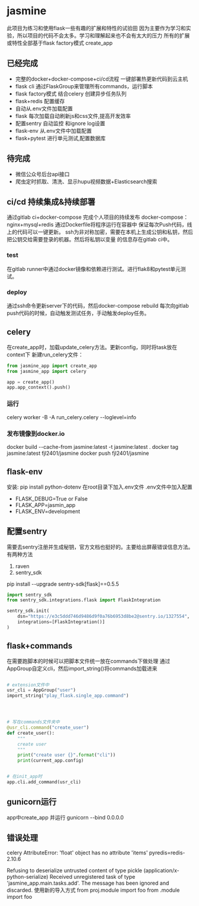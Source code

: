 # jasmine

此项目为练习和使用flask一些有趣的扩展和特性的试验田
因为主要作为学习和实验，所以项目的代码不会太多。学习和理解起来也不会有太大的压力
所有的扩展或特性全部基于flask factory模式 create_app


## 已经完成

- 完整的docker+docker-compose+ci/cd流程 一键部署热更新代码到云主机
- flask cli 通过FlaskGroup来管理所有commands，运行脚本
- flask factory模式 结合celery 创建异步任务队列
- flask+redis 配置缓存
- 自动从.env文件加载配置
- flask 每次加载自动刷新js和css文件,提高开发效率
- 配置sentry 自动监控 和ignore log设置
- flask-env 从.env文件中加载配置
- flask+pytest 进行单元测试,配置数据库

## 待完成

- 微信公众号后台api接口
- 爬虫定时抓取、清洗、显示hupu视频数据+Elasticsearch搜索

## ci/cd 持续集成&持续部署

通过gitlab ci+docker-compose 完成个人项目的持续发布
docker-compose： nginx+mysql+redis 通过Dockerfile将程序运行在容器中
保证每次Push代码，线上的代码可以一键更新。
ssh为非对称加密，需要在本机上生成公钥和私钥，然后把公钥交给需要登录的机器。然后将私钥以变量
的信息存在gitlab ci中。

### test

在gitlab runner中通过docker镜像和依赖进行测试。进行flak8和pytest单元测试。

### deploy

通过ssh命令更新server下的代码，然后docker-compose rebuild
每次向gitlab push代码的时候，自动触发测试任务，手动触发deploy任务。

## celery

在create_app时，加载update_celery方法。更新config，同时将task放在context下
新建run_celery文件：
```python
from jasmine_app import create_app
from jasmine_app import celery

app = create_app()
app.app_context().push()

``` 
### 运行

celery worker -B -A run_celery.celery --loglevel=info


### 发布镜像到docker.io
docker build --cache-from jasmine:latest -t jasmine:latest .
docker tag jasmine:latest fjl2401/jasmine
docker push fjl2401/jasmine


## flask-env

安装: pip install python-dotenv
在root目录下加入.env文件 .env文件中加入配置

- FLASK_DEBUG=True or False
- FLASK_APP=jasmin_app
- FLASK_ENV=development



## 配置sentry

需要去sentry注册并生成秘钥，官方文档也挺好的。主要给出屏蔽错误信息方法。
有两种方法
1. raven
2. sentry_sdk 

pip install --upgrade sentry-sdk[flask]==0.5.5

```python
import sentry_sdk
from sentry_sdk.integrations.flask import FlaskIntegration

sentry_sdk.init(
    dsn="https://e3c5ddd746d9486d9f0a76b6953d8be2@sentry.io/1327554",
    integrations=[FlaskIntegration()]
)
```
## flask+commands

在需要跑脚本的时候可以把脚本文件统一放在commands下做处理
通过AppGroup自定义cli，然后import_string()将commands加载进来

```py

# extension文件中
usr_cli = AppGroup("user")
import_string("play_flask.single_app.command")




# 写在commands文件夹中
@usr_cli.command("create_user")
def create_user():
    """
    create user
    """
    print("create user {}".format("cli"))
    print(current_app.config)


# 在init_app时
app.cli.add_command(usr_cli)

```



## gunicorn运行

app中create_app 并运行
gunicorn --bind 0.0.0.0

## 错误处理

celery AttributeError: 'float' object has no attribute 'items'
pyredis=redis-2.10.6 

Refusing to deserialize untrusted content of type pickle (application/x-python-serialize)
Received unregistered task of type 'jasmine_app.main.tasks.add'.
The message has been ignored and discarded.
使用新的导入方式
from proj.module import foo
from .module import foo